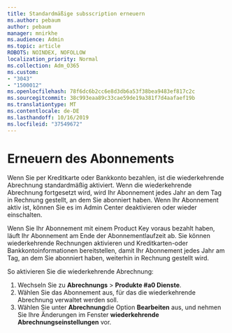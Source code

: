 ```yaml
---
title: Standardmäßige subsscription erneuern
ms.author: pebaum
author: pebaum
manager: mnirkhe
ms.audience: Admin
ms.topic: article
ROBOTS: NOINDEX, NOFOLLOW
localization_priority: Normal
ms.collection: Adm_O365
ms.custom:
- "3043"
- "1500012"
ms.openlocfilehash: 78f6dc6b2cc6e8d3db6a53f38bea9483ef817c2c
ms.sourcegitcommit: 38c993eaa89c33cae59de19a381f7d4aafaef19b
ms.translationtype: MT
ms.contentlocale: de-DE
ms.lasthandoff: 10/16/2019
ms.locfileid: "37549672"
---
```

# <a name="renewing-your-subscription"></a>Erneuern des Abonnements

Wenn Sie per Kreditkarte oder Bankkonto bezahlen, ist die wiederkehrende Abrechnung standardmäßig aktiviert. Wenn die wiederkehrende Abrechnung fortgesetzt wird, wird Ihr Abonnement jedes Jahr an dem Tag in Rechnung gestellt, an dem Sie abonniert haben. Wenn Ihr Abonnement aktiv ist, können Sie es im Admin Center deaktivieren oder wieder einschalten.

Wenn Sie Ihr Abonnement mit einem Product Key voraus bezahlt haben, läuft Ihr Abonnement am Ende der Abonnementlaufzeit ab. Sie können wiederkehrende Rechnungen aktivieren und Kreditkarten-oder Bankkontoinformationen bereitstellen, damit Ihr Abonnement jedes Jahr am Tag, an dem Sie abonniert haben, weiterhin in Rechnung gestellt wird.

So aktivieren Sie die wiederkehrende Abrechnung: 

1. Wechseln Sie zu **Abrechnungs** > **Produkte #a0 Dienste**.
2. Wählen Sie das Abonnement aus, für das die wiederkehrende Abrechnung verwaltet werden soll.
3. Wählen Sie unter **Abrechnung**die Option **Bearbeiten** aus, und nehmen Sie Ihre Änderungen im Fenster **wiederkehrende Abrechnungseinstellungen** vor. 